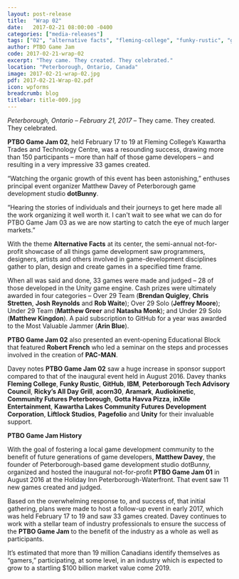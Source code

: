 ```yaml
---
layout: post-release
title:  "Wrap 02"
date:   2017-02-21 08:00:00 -0400
categories: ["media-releases"]
tags: ["02", "alternative facts", "fleming-college", "funky-rustic", "github", "ibm", "ptac", "rickys", "acorn30", "aramark", "audiokinetic", "peterborough-cfdc", "gotta-havva-pizza", "inxile-entertainment", "kawartha-lakes-cfdc", "liftlock-studios", "pagefolio", "unity"]
author: PTBO Game Jam
code: 2017-02-21-wrap-02
excerpt: "They came. They created. They celebrated."
location: "Peterborough, Ontario, Canada"
image: 2017-02-21-wrap-02.jpg
pdf: 2017-02-21-Wrap-02.pdf
icon: wpforms
breadcrumb: blog
titlebar: title-009.jpg
---
```

_Peterborough, Ontario – February 21, 2017_ – They came. They created. They celebrated.
  
**PTBO Game Jam 02**, held February 17 to 19 at Fleming College’s Kawartha Trades and Technology Centre, was a resounding success, drawing more than 150 participants – more than half of those game developers – and resulting in a very impressive 33 games created.

“Watching the organic growth of this event has been astonishing,” enthuses principal event organizer Matthew Davey of Peterborough game development studio **dotBunny**. 

“Hearing the stories of individuals and their journeys to get here made all the work organizing it well worth it. I can't wait to see what we can do for PTBO Game Jam 03 as we are now starting to catch the eye of much larger markets.”

With the theme **Alternative Facts** at its center, the semi-annual not-for-profit showcase of all things game development saw programmers, designers, artists and others involved in game-development disciplines gather to plan, design and create games in a specified time frame. 

When all was said and done, 33 games were made and judged – 28 of those developed in the Unity game engine. Cash prizes were ultimately awarded in four categories – Over 29 Team (**Brendan Quigley**, **Chris Stretten**, **Josh Reynolds** and **Rob Waite**); Over 29 Solo (**Jeffrey Moore**); Under 29 Team (**Matthew Greer** and **Natasha Monk**); and Under 29 Solo (**Matthew Kingdon**). A paid subscription to GitHub for a year was awarded to the Most Valuable Jammer (**Arin Blue**).  

**PTBO Game Jam 02** also presented an event-opening Educational Block that featured **Robert French** who led a seminar on the steps and processes involved in the creation of **PAC-MAN**.

Davey notes **PTBO Game Jam 02** saw a huge increase in sponsor support compared to that of the inaugural event held in August 2016. Davey thanks **Fleming College**, **Funky Rustic**, **GitHub**, **IBM**, **Peterborough Tech Advisory Council**, **Ricky’s All Day Grill**, **acorn30**, **Aramark**, **Audiokinetic**, **Community Futures Peterborough**, **Gotta Havva Pizza**, **inXile Entertainment**, **Kawartha Lakes Community Futures Development Corporation**, **Liftlock Studios**, **Pagefolio** and **Unity** for their invaluable support.
  
**PTBO Game Jam History**  
  
With the goal of fostering a local game development community to the benefit of future generations of game developers, **Matthew Davey**, the founder of Peterborough-based game development studio dotBunny, organized and hosted the inaugural not-for-profit **PTBO Game Jam 01** in August 2016 at the Holiday Inn Peterborough-Waterfront. That event saw 11 new games created and judged. 
  
Based on the overwhelming response to, and success of, that initial gathering, plans were made to host a follow-up event in early 2017, which was held February 17 to 19 and saw 33 games created. Davey continues to work with a stellar team of industry professionals to ensure the success of the **PTBO Game Jam** to the benefit of the industry as a whole as well as participants. 
  
It’s estimated that more than 19 million Canadians identify themselves as “gamers,” participating, at some level, in an industry which is expected to grow to a startling $100 billion market value come 2019.